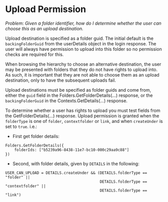 
# Upload Permission

*Problem*: *Given a folder identifier, how do I determine whether the user can choose this as an upload destination.*

Upload destination is specified as a folder guid. The initial default is the `backingFolderGuid` from the userDetails object in the login response. The  user will always have permission to upload into this folder so no permission checks are required for this.

When browsing the hierarchy to choose an alternative destination, the user may be presented with folders that they do not have rights to upload into. As such, it is important that they are not able to choose them as an upload destination, only to have the subsequent uploads fail.

Upload destinations must be specified as folder guids and come from, either the `guid` field in the Folders.GetFolderDetails(...) response, or the `backingFolderGuid` in the Contexts.GetDetails(...) response. 

To determine whether a user has rights to upload you must test fields from the GetFolderDetails(...) response. Upload permission is granted when the `folderType` is one of `folder`, `contextfolder` or `link`, and when `createUnder` is set to `true`. i.e.:

- First get folder details:

```
Folders.GetFolderDetails({
	folderIds: ["b5239a96-8438-11e7-bc10-000c29aa9c88"]
})
```

- Second, with folder details, given by `DETAILS` in the following:

```
USER_CAN_UPLOAD = DETAILS.createUnder && (DETAILS.folderType == "folder" ||
                                          DETAILS.folderType == "contextfolder" ||
                                          DETAILS.folderType == "link")
					 
```


